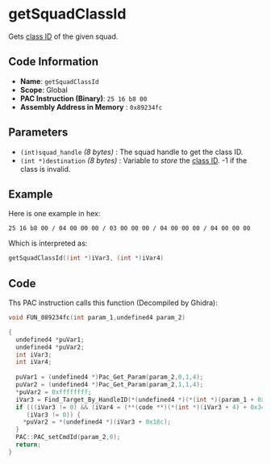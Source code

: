 # getSquadClassId

Gets [class ID](./guide/reference-table.md#class-ids) of the given squad.

## Code Information

- **Name**: `getSquadClassId`
- **Scope**: Global
- **PAC Instruction (Binary)**: `25 16 b8 00`
- **Assembly Address in Memory** : `0x89234fc`

## Parameters

- `(int)squad_handle` *(8 bytes)* : The squad handle to get the class ID.
- `(int *)destination` *(8 bytes)* : Variable to *store* the [class ID](./guide/reference-table.md#class-ids). -1 if the class is invalid.

## Example

Here is one example in hex:

```25 16 b8 00 / 04 00 00 00 / 03 00 00 00 / 04 00 00 00 / 04 00 00 00```

Which is interpreted as:

```c
getSquadClassId((int *)iVar3, (int *)iVar4)
```

## Code

Ths PAC instruction calls this function (Decompiled by Ghidra):

```c
void FUN_089234fc(int param_1,undefined4 param_2)

{
  undefined4 *puVar1;
  undefined4 *puVar2;
  int iVar3;
  int iVar4;
  
  puVar1 = (undefined4 *)Pac_Get_Param(param_2,0,1,4);
  puVar2 = (undefined4 *)Pac_Get_Param(param_2,1,1,4);
  *puVar2 = 0xffffffff;
  iVar3 = Find_Target_By_HandleID(*(undefined4 *)(*(int *)(param_1 + 0x10) + 0xe8),*puVar1,1);
  if (((iVar3 != 0) && (iVar4 = (**(code **)(*(int *)(iVar3 + 4) + 0x34))(iVar3), iVar4 == 3)) &&
     (iVar3 != 0)) {
    *puVar2 = *(undefined4 *)(iVar3 + 0x18c);
  }
  PAC::PAC_setCmdId(param_2,0);
  return;
}
```

